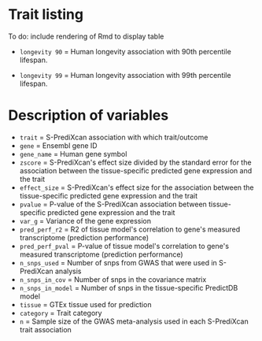 # Trait listing
To do: include rendering of Rmd to display table

+ `longevity 90` = Human longevity association with 90th percentile lifespan.

+ `longevity 99` = Human longevity association with 99th percentile lifespan.

# Description of variables
+ `trait` = S-PrediXcan association with which trait/outcome
+ `gene` = Ensembl gene ID
+ `gene_name` = Human gene symbol
+ `zscore` = S-PrediXcan's effect size divided by the standard error for the association between the tissue-specific predicted gene expression and the trait
+ `effect_size` = S-PrediXcan's effect size for the association between the tissue-specific predicted gene expression and the trait
+ `pvalue` = P-value of the S-PrediXcan association between tissue-specific predicted gene expression and the trait
+ `var_g` = Variance of the gene expression
+ `pred_perf_r2` = R2 of tissue model's correlation to gene's measured transcriptome (prediction performance)
+ `pred_perf_pval` = P-value of tissue model's correlation to gene's measured transcriptome (prediction performance)
+ `n_snps_used` = Number of snps from GWAS that were used in S-PrediXcan analysis
+ `n_snps_in_cov` = Number of snps in the covariance matrix
+ `n_snps_in_model` = Number of snps in the tissue-specific PredictDB model
+ `tissue` = GTEx tissue used for prediction
+ `category` = Trait category
+ `n` = Sample size of the GWAS meta-analysis used in each S-PrediXcan trait association

